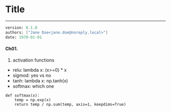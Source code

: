 # Title
---
```meta
version: 0.1.0
authors: ["Jane Doe<jane.doe@noreply.local>"]
date: 1970-01-01
```

#### Ch01. 
1. activation functions
- relu:
lambda x: (x>=0) * x
- sigmod: yes vs no
- tanh:
lambda x: np.tanh(x)
- softmax: which one
```
def softmax(x):
    temp = np.exp(x)
    return temp / np.sum(temp, axis=1, keepdims=True)
```
